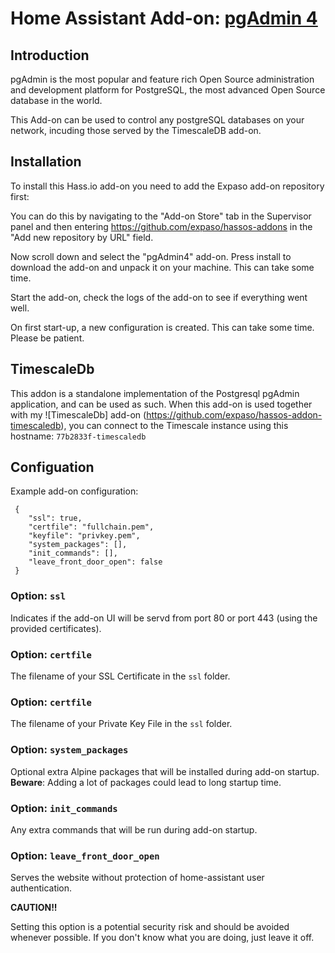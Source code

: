# Home Assistant Add-on: [pgAdmin 4](https://www.pgadmin.org/)

## Introduction

pgAdmin is the most popular and feature rich Open Source administration and development platform for PostgreSQL, the most advanced Open Source database in the world.

This Add-on can be used to control any postgreSQL databases on your network, incuding those served by the TimescaleDB add-on.

## Installation

To install this Hass.io add-on you need to add the Expaso add-on repository
first:

You can do this by navigating to the "Add-on Store" tab in the Supervisor panel and then entering https://github.com/expaso/hassos-addons in the "Add new repository by URL" field.

Now scroll down and select the "pgAdmin4" add-on.
Press install to download the add-on and unpack it on your machine. This can take some time.

Start the add-on, check the logs of the add-on to see if everything went well.

On first start-up, a new configuration is created. This can take some time.
Please be patient. 

## TimescaleDb

This addon is a standalone implementation of the Postgresql pgAdmin application, and can be used as such.
When this add-on is used together with my ![TimescaleDb] add-on (https://github.com/expaso/hassos-addon-timescaledb), you can connect to the Timescale instance using this hostname: `77b2833f-timescaledb` 

## Configuation

Example add-on configuration:

```
 {
    "ssl": true,
    "certfile": "fullchain.pem",
    "keyfile": "privkey.pem",
    "system_packages": [],
    "init_commands": [],
    "leave_front_door_open": false
 }
```

### Option: `ssl`

Indicates if the add-on UI will be servd from port 80 or port 443 (using the provided certificates).

### Option: `certfile`

The filename of your SSL Certificate in the `ssl` folder.

### Option: `certfile`

The filename of your Private Key File in the `ssl` folder.

### Option: `system_packages`

Optional extra Alpine packages that will be installed during add-on startup.
__Beware__: Adding a lot of packages could lead to long startup time.

### Option: `init_commands`

Any extra commands that will be run during add-on startup.

### Option: `leave_front_door_open`

Serves the website without protection of  home-assistant user authentication.

__CAUTION!!__

Setting this option is a potential security risk and should be avoided whenever possible.
If you don't know what you are doing, just leave it off.

